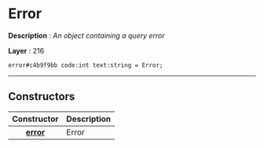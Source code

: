# Error

**Description** : *An object containing a query error*

**Layer** : 216

```tl
error#c4b9f9bb code:int text:string = Error;
```

---

## Constructors

| Constructor | Description |
| :---: | :--- |
| [**error**](constructor/error) | Error |